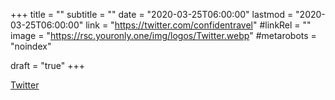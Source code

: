 +++
title = ""
subtitle = ""
date = "2020-03-25T06:00:00"
lastmod = "2020-03-25T06:00:00"
link = "https://twitter.com/confidentravel"
#linkRel = ""
image = "https://rsc.youronly.one/img/logos/Twitter.webp"
#metarobots = "noindex"

draft = "true"
+++

[Twitter](https://twitter.com/confidentravel "Twitter")
